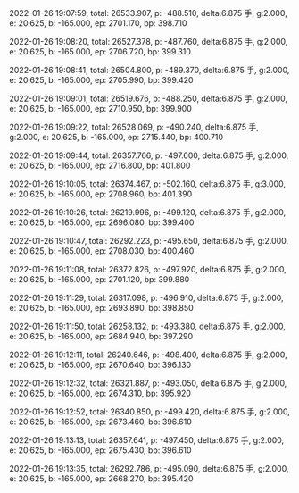 2022-01-26 19:07:59, total: 26533.907, p: -488.510, delta:6.875 手, g:2.000, e: 20.625, b: -165.000, ep: 2701.170, bp: 398.710

2022-01-26 19:08:20, total: 26527.378, p: -487.760, delta:6.875 手, g:2.000, e: 20.625, b: -165.000, ep: 2706.720, bp: 399.310

2022-01-26 19:08:41, total: 26504.800, p: -489.370, delta:6.875 手, g:2.000, e: 20.625, b: -165.000, ep: 2705.990, bp: 399.420

2022-01-26 19:09:01, total: 26519.676, p: -488.250, delta:6.875 手, g:2.000, e: 20.625, b: -165.000, ep: 2710.950, bp: 399.900

2022-01-26 19:09:22, total: 26528.069, p: -490.240, delta:6.875 手, g:2.000, e: 20.625, b: -165.000, ep: 2715.440, bp: 400.710

2022-01-26 19:09:44, total: 26357.766, p: -497.600, delta:6.875 手, g:2.000, e: 20.625, b: -165.000, ep: 2716.800, bp: 401.800

2022-01-26 19:10:05, total: 26374.467, p: -502.160, delta:6.875 手, g:3.000, e: 20.625, b: -165.000, ep: 2708.960, bp: 401.390

2022-01-26 19:10:26, total: 26219.996, p: -499.120, delta:6.875 手, g:2.000, e: 20.625, b: -165.000, ep: 2696.080, bp: 399.400

2022-01-26 19:10:47, total: 26292.223, p: -495.650, delta:6.875 手, g:2.000, e: 20.625, b: -165.000, ep: 2708.030, bp: 400.460

2022-01-26 19:11:08, total: 26372.826, p: -497.920, delta:6.875 手, g:2.000, e: 20.625, b: -165.000, ep: 2701.120, bp: 399.880

2022-01-26 19:11:29, total: 26317.098, p: -496.910, delta:6.875 手, g:2.000, e: 20.625, b: -165.000, ep: 2693.890, bp: 398.850

2022-01-26 19:11:50, total: 26258.132, p: -493.380, delta:6.875 手, g:2.000, e: 20.625, b: -165.000, ep: 2684.940, bp: 397.290

2022-01-26 19:12:11, total: 26240.646, p: -498.400, delta:6.875 手, g:2.000, e: 20.625, b: -165.000, ep: 2670.640, bp: 396.130

2022-01-26 19:12:32, total: 26321.887, p: -493.050, delta:6.875 手, g:2.000, e: 20.625, b: -165.000, ep: 2674.310, bp: 395.920

2022-01-26 19:12:52, total: 26340.850, p: -499.420, delta:6.875 手, g:2.000, e: 20.625, b: -165.000, ep: 2673.460, bp: 396.610

2022-01-26 19:13:13, total: 26357.641, p: -497.450, delta:6.875 手, g:2.000, e: 20.625, b: -165.000, ep: 2675.430, bp: 396.610

2022-01-26 19:13:35, total: 26292.786, p: -495.090, delta:6.875 手, g:2.000, e: 20.625, b: -165.000, ep: 2668.270, bp: 395.420